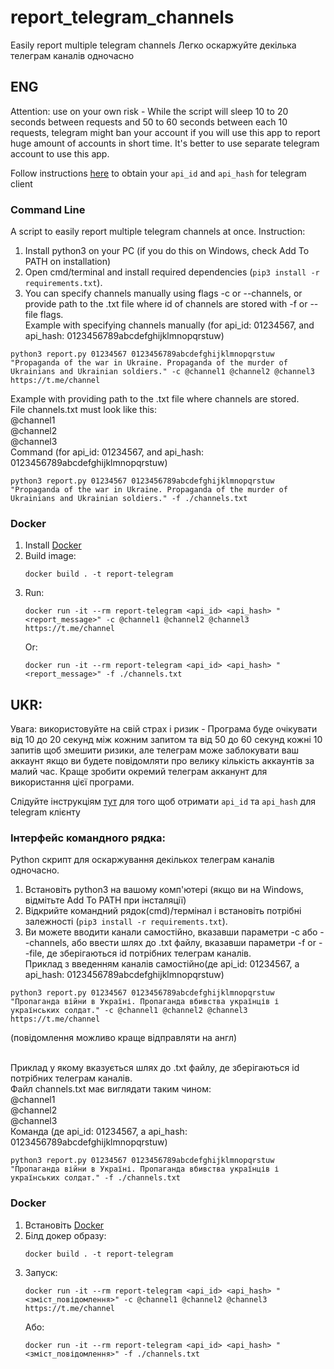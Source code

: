 # report_telegram_channels
Easily report multiple telegram channels
Легко оскаржуйте декілька телеграм каналів одночасно

## ENG
Attention: use on your own risk - While the script will sleep 10 to 20 seconds between requests and 50 to 60 seconds between each 10 requests, telegram might ban your account if you will use this app to report huge amount of accounts in short time.
It's better to use separate telegram account to use this app.

Follow instructions [here](https://core.telegram.org/api/obtaining_api_id) 
to obtain your `api_id` and `api_hash` for telegram client

### Command Line
A script to easily report multiple telegram channels at once. Instruction:

1. Install python3 on your PC (if you do this on Windows, check Add To PATH on installation)
2. Open cmd/terminal and install required dependencies (`pip3 install -r requirements.txt`).
3. You can specify channels manually using flags -c or --channels, or provide path to the .txt file where id of channels are stored with -f or --file flags.<br />Example with specifying channels manually (for api_id: 01234567, and api_hash: 0123456789abcdefghijklmnopqrstuw)
```shell
python3 report.py 01234567 0123456789abcdefghijklmnopqrstuw "Propaganda of the war in Ukraine. Propaganda of the murder of Ukrainians and Ukrainian soldiers." -c @channel1 @channel2 @channel3 https://t.me/channel
```
Example with providing path to the .txt file where channels are stored.
<br />File channels.txt must look like this:<br />
@channel1<br />
@channel2<br />
@channel3<br />
Command (for api_id: 01234567, and api_hash: 0123456789abcdefghijklmnopqrstuw)
```shell
python3 report.py 01234567 0123456789abcdefghijklmnopqrstuw "Propaganda of the war in Ukraine. Propaganda of the murder of Ukrainians and Ukrainian soldiers." -f ./channels.txt
```
### Docker

1. Install [Docker](https://www.docker.com/)
2. Build image: 
    ```shell
    docker build . -t report-telegram
    ```
3. Run:
    ```shell
    docker run -it --rm report-telegram <api_id> <api_hash> "<report_message>" -c @channel1 @channel2 @channel3 https://t.me/channel
    ```
    Or:
    ```shell
    docker run -it --rm report-telegram <api_id> <api_hash> "<report_message>" -f ./channels.txt
    ```
## UKR:

Увага: використовуйте на свій страх і ризик - Програма буде очікувати від 10 до 20 секунд між кожним запитом та від 50 до 60 секунд кожні 10 запитів щоб змешити ризики, але телеграм може заблокувати ваш аккаунт якщо ви будете повідомляти про велику кількість аккаунтів за малий час.
Краще зробити окремий телеграм акканунт для використання цієї програми.

Слідуйте інструкціям [тут](https://core.telegram.org/api/obtaining_api_id)
для того щоб отримати `api_id` та `api_hash` для telegram клієнту

### Інтерфейс командного рядка:
Python скрипт для оскаржування декількох телеграм каналів одночасно.

1. Встановіть python3 на вашому комп'ютері (якщо ви на Windows, відмітьте Add To PATH при інсталяції)
2. Відкрийте командний рядок(cmd)/термінал і встановіть потрібні залежності (`pip3 install -r requirements.txt`).
3. Ви можете вводити канали самостійно, вказавши параметри -c або --channels, або ввести шлях до .txt файлу, вказавши параметри -f or --file, де зберігаються id потрібних телеграм каналів.
<br />Приклад з введенням каналів самостійно(де api_id: 01234567, а api_hash: 0123456789abcdefghijklmnopqrstuw)
```shell
python3 report.py 01234567 0123456789abcdefghijklmnopqrstuw "Пропаганда війни в Україні. Пропаганда вбивства українців і українських солдат." -с @channel1 @channel2 @channel3 https://t.me/channel
```
(повідомлення можливо краще відправляти на англ)

<br />Приклад у якому вказується шлях до .txt файлу, де зберігаються id потрібних телеграм каналів.
<br />Файл channels.txt має виглядати таким чином:<br />
@channel1<br />
@channel2<br />
@channel3<br />
Команда (де api_id: 01234567, а api_hash: 0123456789abcdefghijklmnopqrstuw)
```shell
python3 report.py 01234567 0123456789abcdefghijklmnopqrstuw "Пропаганда війни в Україні. Пропаганда вбивства українців і українських солдат." -f ./channels.txt
```

### Docker

1. Встановіть [Docker](https://www.docker.com/)
2. Білд докер образу:
    ```shell
    docker build . -t report-telegram
    ```
3. Запуск:
    ```shell
    docker run -it --rm report-telegram <api_id> <api_hash> "<зміст_повідомлення>" -c @channel1 @channel2 @channel3 https://t.me/channel
    ```
    Або:
    ```shell
    docker run -it --rm report-telegram <api_id> <api_hash> "<зміст_повідомлення>" -f ./channels.txt
    ```
